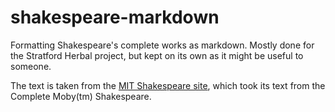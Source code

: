 # shakespeare-markdown

Formatting Shakespeare's complete works as markdown. Mostly done for the
Stratford Herbal project, but kept on its own as it might be useful
to someone.

The text is taken from the [MIT Shakespeare site](http://shakespeare.mit.edu/), 
which took its text from the Complete Moby(tm) Shakespeare.

